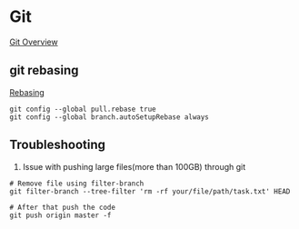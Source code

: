 # Git

[Git Overview](https://git-scm.com/book/en/v2)

## git rebasing

[Rebasing](https://git-scm.com/book/en/v2/Git-Branching-Rebasing)

```shell
git config --global pull.rebase true
git config --global branch.autoSetupRebase always
```

## Troubleshooting

1. Issue with pushing large files(more than 100GB) through git

```shell
# Remove file using filter-branch
git filter-branch --tree-filter 'rm -rf your/file/path/task.txt' HEAD

# After that push the code
git push origin master -f
```



